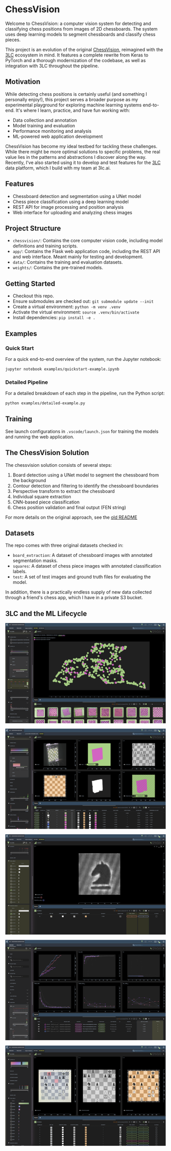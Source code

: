 # ChessVision

Welcome to ChessVision: a computer vision system for detecting and classifying chess positions from images of 2D chessboards.
The system uses deep learning models to segment chessboards and classify chess pieces.

This project is an evolution of the original [ChessVision](https://github.com/ChessVision/ChessVision),
reimagined with the [3LC](https://3lc.ai) ecosystem in mind. It features a complete rewrite from Keras to PyTorch
and a thorough modernization of the codebase, as well as integration with 3LC throughout the pipeline.

## Motivation

While detecting chess positions is certainly useful (and something I personally enjoy!),
this project serves a broader purpose as my experimental playground for exploring
machine learning systems end-to-end. It's where I learn, practice, and have fun
working with:

- Data collection and annotation
- Model training and evaluation
- Performance monitoring and analysis
- ML-powered web application development

ChessVision has become my ideal testbed for tackling these challenges. While there
might be more optimal solutions to specific problems, the real value lies in the
patterns and abstractions I discover along the way. Recently, I've also started
using it to develop and test features for the [3LC](https://3lc.ai) data platform,
which I build with my team at 3lc.ai.

## Features

- Chessboard detection and segmentation using a UNet model
- Chess piece classification using a deep learning model
- REST API for image processing and position analysis
- Web interface for uploading and analyzing chess images

## Project Structure

- `chessvision/`: Contains the core computer vision code, including model definitions and training scripts.
- `app/`: Contains the Flask web application code, including the REST API and web interface. Meant mainly for testing and development.
- `data/`: Contains the training and evaluation datasets.
- `weights/`: Contains the pre-trained models.

## Getting Started

- Checkout this repo.
- Ensure submodules are checked out: `git submodule update --init`
- Create a virtual environment: `python -m venv .venv`
- Activate the virtual environment: `source .venv/bin/activate`
- Install dependencies: `pip install -e .`

## Examples

### Quick Start

For a quick end-to-end overview of the system, run the Jupyter notebook:

```bash
jupyter notebook examples/quickstart-example.ipynb
```

### Detailed Pipeline

For a detailed breakdown of each step in the pipeline, run the Python script:

```bash
python examples/detailed-example.py
```

## Training

See launch configurations in `.vscode/launch.json` for training the models and
running the web application.

## The ChessVision Solution

The chessvision solution consists of several steps:

1. Board detection using a UNet model to segment the chessboard from the background
2. Contour detection and filtering to identify the chessboard boundaries
3. Perspective transform to extract the chessboard
4. Individual square extraction
5. CNN-based piece classification
6. Chess position validation and final output (FEN string)

For more details on the original approach, see the [old README](https://github.com/gudbrandtandberg/ChessVision?tab=readme-ov-file#algorithm-details)

## Datasets

The repo comes with three original datasets checked in:

- `board_extraction`: A dataset of chessboard images with annotated segmentation masks.
- `squares`: A dataset of chess piece images with annotated classification labels.
- `test`: A set of test images and ground truth files for evaluating the model.

In addition, there is a practically endless supply of new data collected through a friend's chess app, which I have in a private S3 bucket.

## 3LC and the ML Lifecycle

![ChessVision Pipeline](examples/screenshots/embeddings.png)

![ChessVision Pipeline](examples/screenshots/new_raw_data.png)

![ChessVision Pipeline](examples/screenshots/piece_prediction.png)

![ChessVision Pipeline](examples/screenshots/run_overview.png)

![ChessVision Pipeline](examples/screenshots/test_results.png)
